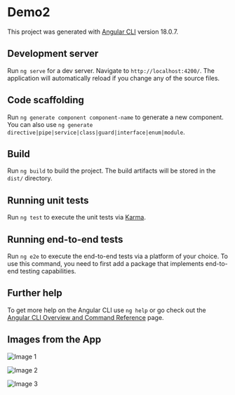 # Demo2

This project was generated with [Angular CLI](https://github.com/angular/angular-cli) version 18.0.7.

## Development server

Run `ng serve` for a dev server. Navigate to `http://localhost:4200/`. The application will automatically reload if you change any of the source files.

## Code scaffolding

Run `ng generate component component-name` to generate a new component. You can also use `ng generate directive|pipe|service|class|guard|interface|enum|module`.

## Build

Run `ng build` to build the project. The build artifacts will be stored in the `dist/` directory.

## Running unit tests

Run `ng test` to execute the unit tests via [Karma](https://karma-runner.github.io).

## Running end-to-end tests

Run `ng e2e` to execute the end-to-end tests via a platform of your choice. To use this command, you need to first add a package that implements end-to-end testing capabilities.

## Further help

To get more help on the Angular CLI use `ng help` or go check out the [Angular CLI Overview and Command Reference](https://angular.dev/tools/cli) page.

## Images from the App

![Image 1](https://drive.google.com/open?id=1FiQuMU_ZY9dZrPkizwSjjiaRwNEdTUha)

![Image 2](https://drive.google.com/file/d/1rdiFY7jNv3rT7cSVtu1mDA-58irlTXYp/view?usp=drive_link)

![Image 3](https://drive.google.com/file/d/1eyju3E83dKw11fxLZfU2DhzqJ9NvuGIe/view?usp=drive_link)


